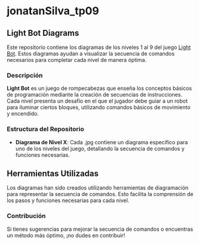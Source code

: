 # jonatanSilva_tp09

## Light Bot Diagrams

Este repositorio contiene los diagramas de los niveles 1 al 9 del juego [Light Bot](https://armorgames.com/play/2205/light-bot?rt=r). Estos diagramas ayudan a visualizar la secuencia de comandos necesarios para completar cada nivel de manera óptima.

### Descripción

**Light Bot** es un juego de rompecabezas que enseña los conceptos básicos de programación mediante la creación de secuencias de instrucciones. Cada nivel presenta un desafío en el que el jugador debe guiar a un robot para iluminar ciertos bloques, utilizando comandos básicos de movimiento y encendido.

### Estructura del Repositorio

- **Diagrama de Nivel X**: Cada .jpg contiene un diagrama específico para uno de los niveles del juego, detallando la secuencia de comandos y funciones necesarias.

## Herramientas Utilizadas

Los diagramas han sido creados utilizando herramientas de diagramación para representar la secuencia de comandos. Esto facilita la comprensión de los pasos y funciones necesarias para cada nivel.

### Contribución

Si tienes sugerencias para mejorar la secuencia de comandos o encuentras un método más óptimo, ¡no dudes en contribuir!
